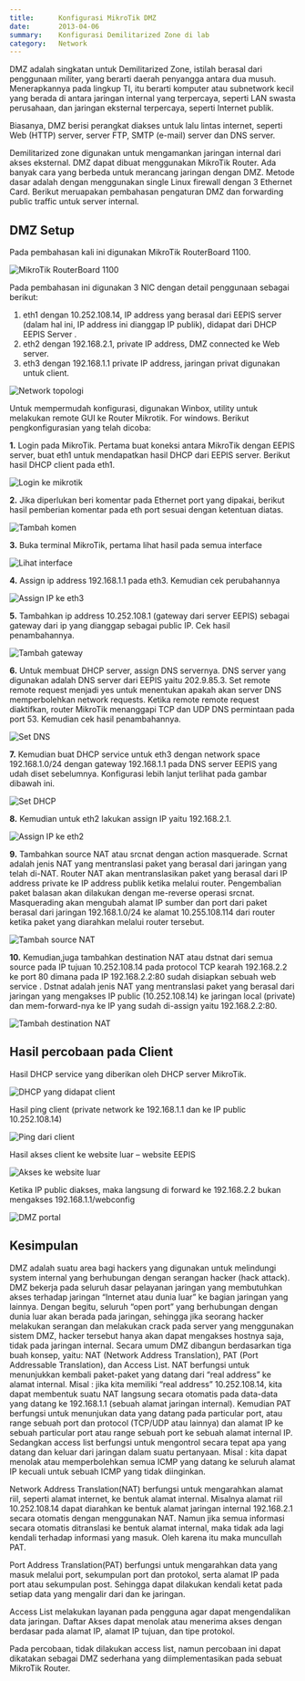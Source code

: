 ```yaml
---
title:      Konfigurasi MikroTik DMZ
date:       2013-04-06
summary:    Konfigurasi Demilitarized Zone di lab
category:   Network
---
```


DMZ adalah singkatan untuk Demilitarized Zone, istilah berasal dari penggunaan militer, yang berarti daerah penyangga antara dua musuh. Menerapkannya pada lingkup TI, itu berarti komputer atau subnetwork kecil yang berada di antara jaringan internal yang terpercaya, seperti LAN swasta perusahaan, dan jaringan eksternal terpercaya, seperti Internet publik.

Biasanya, DMZ berisi perangkat diakses untuk lalu lintas internet, seperti Web (HTTP) server, server FTP, SMTP (e-mail) server dan DNS server.

Demilitarized zone digunakan untuk mengamankan jaringan internal dari akses eksternal. DMZ dapat dibuat menggunakan MikroTik Router. Ada banyak cara yang berbeda untuk merancang jaringan dengan DMZ. Metode dasar adalah dengan menggunakan single Linux firewall dengan 3 Ethernet Card. Berikut meruapakan pembahasan pengaturan DMZ dan forwarding public traffic untuk server internal.

## DMZ Setup

Pada pembahasan kali ini digunakan MikroTik RouterBoard 1100.

![MikroTik RouterBoard 1100](/images/2013-04-06-konfigurasi-mikrotik-dmz-demilitarized-zone/1.jpg)

Pada pembahasan ini digunakan 3 NIC dengan detail penggunaan sebagai berikut:

1. eth1 dengan 10.252.108.14, IP address yang berasal dari EEPIS server (dalam hal ini, IP address ini dianggap IP publik), didapat dari DHCP EEPIS Server .
2. eth2  dengan 192.168.2.1, private IP address, DMZ connected ke Web server.
3. eth3 dengan 192.168.1.1 private IP address, jaringan privat digunakan untuk client.

![Network topologi](/images/2013-04-06-konfigurasi-mikrotik-dmz-demilitarized-zone/2.png)

Untuk mempermudah konfigurasi, digunakan Winbox, utility untuk melakukan remote GUI ke Router Mikrotik. For windows. Berikut pengkonfigurasian yang telah dicoba:

**1.** Login pada MikroTik. Pertama buat koneksi antara MikroTik dengan EEPIS server, buat eth1 untuk mendapatkan hasil DHCP dari EEPIS server. Berikut hasil DHCP client pada eth1.

![Login ke mikrotik](/images/2013-04-06-konfigurasi-mikrotik-dmz-demilitarized-zone/3.jpg)

**2.** Jika diperlukan beri komentar pada Ethernet port yang dipakai, berikut hasil pemberian komentar pada eth port sesuai dengan ketentuan diatas.

![Tambah komen](/images/2013-04-06-konfigurasi-mikrotik-dmz-demilitarized-zone/4.jpg)

**3.** Buka terminal MikroTik, pertama lihat hasil pada semua interface

![Lihat interface](/images/2013-04-06-konfigurasi-mikrotik-dmz-demilitarized-zone/5.jpg)

**4.** Assign ip address 192.168.1.1 pada eth3. Kemudian cek perubahannya

![Assign IP ke eth3](/images/2013-04-06-konfigurasi-mikrotik-dmz-demilitarized-zone/6.jpg)

**5.** Tambahkan ip address 10.252.108.1 (gateway dari server EEPIS) sebagai gateway dari ip yang dianggap sebagai public IP. Cek hasil penambahannya.

![Tambah gateway](/images/2013-04-06-konfigurasi-mikrotik-dmz-demilitarized-zone/7.jpg)

**6.** Untuk membuat DHCP server, assign DNS servernya. DNS server yang digunakan adalah DNS server dari EEPIS yaitu 202.9.85.3. Set remote remote request menjadi yes untuk menentukan apakah akan server DNS memperbolehkan network requests. Ketika remote remote request diaktifkan, router MikroTik menanggapi TCP dan UDP DNS permintaan pada port 53. Kemudian cek hasil penambahannya.

![Set DNS](/images/2013-04-06-konfigurasi-mikrotik-dmz-demilitarized-zone/8.jpg)

**7.** Kemudian buat DHCP service untuk eth3 dengan network space 192.168.1.0/24 dengan gateway 192.168.1.1 pada DNS server EEPIS yang udah diset sebelumnya. Konfigurasi lebih lanjut terlihat pada gambar dibawah ini.

![Set DHCP](/images/2013-04-06-konfigurasi-mikrotik-dmz-demilitarized-zone/9.jpg)

**8.** Kemudian untuk eth2 lakukan assign IP yaitu 192.168.2.1.

![Assign IP ke eth2](/images/2013-04-06-konfigurasi-mikrotik-dmz-demilitarized-zone/10.jpg)

**9.** Tambahkan source NAT atau srcnat dengan action masquerade. Scrnat adalah jenis NAT yang mentranslasi paket yang berasal dari jaringan yang telah di-NAT. Router NAT akan mentranslasikan paket yang berasal dari IP address private ke IP address publik ketika melalui router. Pengembalian paket balasan akan dilakukan dengan me-reverse operasi srcnat. Masquerading akan mengubah alamat IP sumber dan port dari paket berasal dari jaringan 192.168.1.0/24 ke alamat 10.255.108.114 dari router ketika paket yang diarahkan melalui router tersebut.

![Tambah source NAT](/images/2013-04-06-konfigurasi-mikrotik-dmz-demilitarized-zone/11.jpg)

**10.** Kemudian,juga tambahkan destination NAT atau dstnat dari semua source pada IP tujuan 10.252.108.14 pada protocol TCP kearah 192.168.2.2 ke port 80 dimana pada IP 192.168.2.2:80  sudah disiapkan sebuah web service . Dstnat adalah jenis NAT yang mentranslasi paket yang berasal dari jaringan yang mengakses IP public (10.252.108.14) ke jaringan local (private) dan mem-forward-nya ke IP yang sudah di-assign yaitu 192.168.2.2:80.

![Tambah destination NAT](/images/2013-04-06-konfigurasi-mikrotik-dmz-demilitarized-zone/12.jpg)

## Hasil percobaan pada Client

Hasil DHCP service yang diberikan oleh DHCP server MikroTik.

![DHCP yang didapat client](/images/2013-04-06-konfigurasi-mikrotik-dmz-demilitarized-zone/13.png)

Hasil ping client (private network ke 192.168.1.1 dan ke IP public 10.252.108.14)

![Ping dari client](/images/2013-04-06-konfigurasi-mikrotik-dmz-demilitarized-zone/14.png)

Hasil akses client ke website luar – website EEPIS

![Akses ke website luar](/images/2013-04-06-konfigurasi-mikrotik-dmz-demilitarized-zone/15.png)

Ketika IP public diakses, maka langsung di forward ke 192.168.2.2 bukan mengakses 192.168.1.1/webconfig

![DMZ portal](/images/2013-04-06-konfigurasi-mikrotik-dmz-demilitarized-zone/16.png)

## Kesimpulan

DMZ adalah suatu area  bagi hackers yang digunakan untuk melindungi system internal yang berhubungan dengan serangan hacker (hack attack). DMZ bekerja pada seluruh dasar pelayanan jaringan yang membutuhkan akses terhadap jaringan “Internet atau dunia luar” ke bagian jaringan yang lainnya. Dengan begitu, seluruh “open port” yang berhubungan dengan dunia luar akan berada pada jaringan, sehingga jika seorang hacker melakukan serangan dan melakukan crack pada server yang menggunakan sistem DMZ, hacker tersebut hanya akan dapat mengakses hostnya saja, tidak pada jaringan internal. Secara umum DMZ dibangun berdasarkan tiga buah konsep, yaitu: NAT (Network Address Translation), PAT (Port Addressable Translation), dan Access List. NAT berfungsi untuk menunjukkan kembali paket-paket yang datang dari “real address” ke alamat internal. Misal : jika kita memiliki “real address” 10.252.108.14, kita dapat membentuk suatu NAT langsung secara otomatis pada data-data yang datang ke 192.168.1.1 (sebuah alamat jaringan internal). Kemudian PAT berfungsi untuk menunjukan data yang datang pada particular port, atau range sebuah port dan protocol (TCP/UDP atau lainnya) dan alamat IP ke sebuah particular port atau range sebuah port ke sebuah alamat internal IP. Sedangkan access list berfungsi untuk mengontrol secara tepat apa yang datang dan keluar dari jaringan dalam suatu pertanyaan. Misal : kita dapat menolak atau memperbolehkan semua ICMP yang datang ke seluruh alamat IP kecuali untuk sebuah ICMP yang tidak diinginkan.

Network Address Translation(NAT) berfungsi untuk mengarahkan alamat riil, seperti alamat internet, ke bentuk alamat internal. Misalnya alamat riil 10.252.108.14 dapat diarahkan ke bentuk alamat jaringan internal 192.168.2.1 secara otomatis dengan menggunakan NAT. Namun jika semua informasi secara otomatis ditranslasi ke bentuk alamat internal, maka tidak ada lagi kendali  terhadap informasi yang masuk. Oleh karena itu maka muncullah PAT.

Port Address Translation(PAT) berfungsi untuk mengarahkan data yang masuk melalui port, sekumpulan port dan protokol, serta alamat IP pada port atau sekumpulan post. Sehingga dapat dilakukan kendali ketat pada setiap data yang mengalir dari dan ke jaringan.

Access List melakukan layanan pada pengguna agar dapat mengendalikan data jaringan. Daftar Akses dapat menolak atau menerima akses dengan berdasar pada alamat IP, alamat IP tujuan, dan tipe protokol.

Pada percobaan, tidak dilakukan access list, namun percobaan ini dapat dikatakan sebagai DMZ sederhana yang diimplementasikan pada sebuat MikroTik Router.
